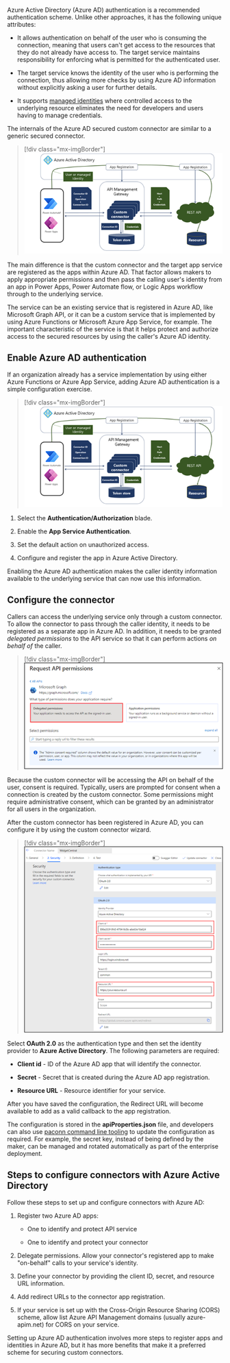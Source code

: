 Azure Active Directory (Azure AD) authentication is a recommended authentication scheme. Unlike other approaches, it has the following unique attributes:

- It allows authentication on behalf of the user who is consuming the connection, meaning that users can't get access to the resources that they do not already have access to. The target service maintains responsibility for enforcing what is permitted for the authenticated user.

- The target service knows the identity of the user who is performing the connection, thus allowing more checks by using Azure AD information without explicitly asking a user for further details.

- It supports [managed identities](/azure/active-directory/managed-identities-azure-resources/overview/?azure-portal=true) where controlled access to the underlying resource eliminates the need for developers and users having to manage credentials.

The internals of the Azure AD secured custom connector are similar to a generic secured connector.

> [!div class="mx-imgBorder"]
> [![Custom connector secured with Azure AD authentication.](../media/internals-custom-connectors.png)](../media/internals-custom-connectors.png#lightbox)

The main difference is that the custom connector and the target app service are registered as the apps within Azure AD. That factor allows makers to apply appropriate permissions and then pass the calling user's identity from an app in Power Apps, Power Automate flow, or Logic Apps workflow through to the underlying service.

The service can be an existing service that is registered in Azure AD, like Microsoft Graph API, or it can be a custom service that is implemented by using Azure Functions or Microsoft Azure App Service, for example. The important characteristic of the service is that it helps protect and authorize access to the secured resources by using the caller's Azure AD identity.

## Enable Azure AD authentication

If an organization already has a service implementation by using either Azure Functions or Azure App Service, adding Azure AD authentication is a simple configuration exercise.

> [!div class="mx-imgBorder"]
> [![Steps to enable Azure AD authentication for the existing Azure App Service.](../media/authentication-steps.png)](../media/authentication-steps.png#lightbox)

1.  Select the **Authentication/Authorization** blade.

1.  Enable the **App Service Authentication**.

1.  Set the default action on unauthorized access.

1.  Configure and register the app in Azure Active Directory.

Enabling the Azure AD authentication makes the caller identity information available to the underlying service that can now use this information.

## Configure the connector

Callers can access the underlying service only through a custom connector. To allow the connector to pass through the caller identity, it needs to be registered as a separate app in Azure AD. In addition, it needs to be granted *delegated permissions* to the API service so that it can perform actions *on behalf of* the caller.

> [!div class="mx-imgBorder"]
> [![Azure Request API permissions screen emphasizing the Delegated permissions required for a custom connector.](../media/delegated-permissions.png)](../media/delegated-permissions.png#lightbox)

Because the custom connector will be accessing the API on behalf of the user, consent is required. Typically, users are prompted for consent when a connection is created by the custom connector. Some permissions might require administrative consent, which can be granted by an administrator for all users in the organization.

After the custom connector has been registered in Azure AD, you can configure it by using the custom connector wizard.

> [!div class="mx-imgBorder"]
> [![Screenshot of the security configuration screen with Azure Active Directory selected as an authentication option.](../media/custom-connector-wizard.png)](../media/custom-connector-wizard.png#lightbox)

Select **OAuth 2.0** as the authentication type and then set the identity provider to **Azure Active Directory**. The following parameters are required:

-   **Client id** - ID of the Azure AD app that will identify the connector.

-   **Secret** - Secret that is created during the Azure AD app registration.

-   **Resource URL** - Resource identifier for your service.

After you have saved the configuration, the Redirect URL will become available to add as a valid callback to the app registration.

The configuration is stored in the **apiProperties.json** file, and developers can also use [paconn command line tooling](/connectors/custom-connectors/paconn-cli/?azure-portal=true) to update the configuration as required. For example, the secret key, instead of being defined by the maker, can be managed and rotated automatically as part of the enterprise deployment.

## Steps to configure connectors with Azure Active Directory

Follow these steps to set up and configure connectors with Azure AD:

1.  Register two Azure AD apps:

    -  One to identify and protect API service

    -  One to identify and protect your connector

1.  Delegate permissions. Allow your connector's registered app to make "on-behalf" calls to your service's identity.

1.  Define your connector by providing the client ID, secret, and resource URL information.

1.  Add redirect URLs to the connector app registration.

1.  If your service is set up with the Cross-Origin Resource Sharing (CORS) scheme, allow list Azure API Management domains (usually azure-apim.net) for CORS on your service.

Setting up Azure AD authentication involves more steps to register apps and identities in Azure AD, but it has more benefits that make it a preferred scheme for securing custom connectors.
